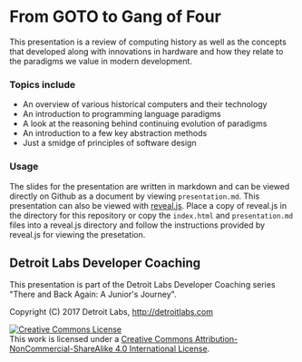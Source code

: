 # From GOTO to Gang of Four

This presentation is a review of computing history as well as the
concepts that developed along with innovations in hardware and how
they relate to the paradigms we value in modern development.

### Topics include

- An overview of various historical computers and their technology
- An introduction to programming language paradigms
- A look at the reasoning behind continuing evolution of paradigms
- An introduction to a few key abstraction methods
- Just a smidge of principles of software design

### Usage

The slides for the presentation are written in markdown and can be
viewed directly on Github as a document by viewing
`presentation.md`. This presentation can also be viewed
with [reveal.js](https://github.com/hakimel/reveal.js/). Place a copy
of reveal.js in the directory for this repository or copy the
`index.html` and `presentation.md` files into a reveal.js directory
and follow the instructions provided by reveal.js for viewing the presetation.

## Detroit Labs Developer Coaching

This presentation is part of the Detroit Labs Developer Coaching
series "There and Back Again: A Junior's Journey".

Copyright (C) 2017 Detroit Labs, http://detroitlabs.com

<a rel="license" href="http://creativecommons.org/licenses/by-nc-sa/4.0/"><img alt="Creative Commons License" style="border-width:0" src="https://i.creativecommons.org/l/by-nc-sa/4.0/88x31.png" /></a><br />This work is licensed under a <a rel="license" href="http://creativecommons.org/licenses/by-nc-sa/4.0/">Creative Commons Attribution-NonCommercial-ShareAlike 4.0 International License</a>.
